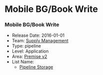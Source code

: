 # Mobile BG/Book Write
### Mobile BG/Book Write
* Release Date: 2016-01-01
* Team: [Supply Management](../teams/supply.md)
* Type: pipeline
* Level: Application
* Area: [Premise v2](../areas/v2.png)
* List Name:
  * [Pipeline Storage](pipeline-storage.md)
